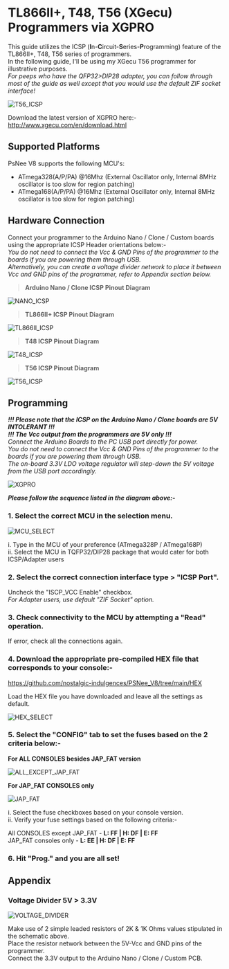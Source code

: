 # TL866II+, T48, T56 (XGecu) Programmers via XGPRO

This guide utilizes the ICSP (**I**n-**C**ircuit-**S**eries-**P**rogramming) feature of the TL866II+, T48, T56 series of programmers.  
In the following guide, I'll be using my XGecu T56 programmer for illustrative purposes.  
_For peeps who have the QFP32>DIP28 adapter, you can follow through most of the guide as well except that you would use the default ZIF socket interface!_

![T56_ICSP](images/ICSP.png)  

Download the latest version of XGPRO here:-  
http://www.xgecu.com/en/download.html

## Supported Platforms
PsNee V8 supports the following MCU's:  
- ATmega328(A/P/PA) @16Mhz (External Oscillator only, Internal 8MHz oscillator is too slow for region patching)  
- ATmega168(A/P/PA) @16Mhz (External Oscillator only, Internal 8MHz oscillator is too slow for region patching)

## Hardware Connection  
Connect your programmer to the Arduino Nano / Clone / Custom boards using the appropriate ICSP Header orientations below:-  
_You do not need to connect the Vcc & GND Pins of the programmer to the boards if you are powering them through USB._  
_Alternatively, you can create a voltage divider network to place it between Vcc and GND pins of the programmer, refer to Appendix section below._

> **Arduino Nano / Clone ICSP Pinout Diagram**

![NANO_ICSP](images/NANO_ICSP.png)

> **TL866II+ ICSP Pinout Diagram**

![TL866II_ICSP](images/TL866II_ICSP.png)
  
> **T48 ICSP Pinout Diagram**

![T48_ICSP](images/T48_ICSP.png)

> **T56 ICSP Pinout Diagram**

![T56_ICSP](images/T56_ICSP.png)

## Programming

**_!!! Please note that the ICSP on the Arduino Nano / Clone boards are 5V INTOLERANT !!!_**  
**_!!! The Vcc output from the programmers are 5V only !!!_**  
_Connect the Arduino Boards to the PC USB port directly for power._  
_You do not need to connect the Vcc & GND Pins of the programmer to the boards if you are powering them through USB._  
_The on-board 3.3V LDO voltage regulator will step-down the 5V voltage from the USB port accordingly._   

![XGPRO](images/XGPRO0.png)

**_Please follow the sequence listed in the diagram above:-_**  

### 1. Select the correct MCU in the selection menu.
  
![MCU_SELECT](images/XGPRO1.png)

  i. Type in the MCU of your preference (ATmega328P / ATmega168P)  
  ii. Select the MCU in TQFP32/DIP28 package that would cater for both ICSP/Adapter users
  
### 2. Select the correct connection interface type > "ICSP Port".  
Uncheck the "ISCP_VCC Enable" checkbox.  
_For Adapter users, use default "ZIF Socket" option._  

### 3. Check connectivity to the MCU by attempting a "Read" operation.  
If error, check all the connections again.
  
### 4. Download the appropriate pre-compiled HEX file that corresponds to your console:-  
https://github.com/nostalgic-indulgences/PSNee_V8/tree/main/HEX
  
Load the HEX file you have downloaded and leave all the settings as default.
  
![HEX_SELECT](images/XGPRO2.png)

### 5. Select the "CONFIG" tab to set the fuses based on the 2 criteria below:-  
    
**For ALL CONSOLES besides JAP_FAT version**

![ALL_EXCEPT_JAP_FAT](images/XGPRO31.png)

**For JAP_FAT CONSOLES only**
  
![JAP_FAT](images/XGPRO32.png)
  
  i. Select the fuse checkboxes based on your console version.   
  ii. Verify your fuse settings based on the following criteria:-
    
  All CONSOLES except JAP_FAT - **L: FF | H: DF | E: FF**  
  JAP_FAT consoles only - **L: EE | H: DF | E: FF**
  
### 6. Hit "**Prog.**" and you are all set!
  
## **Appendix**
  
### **Voltage Divider 5V > 3.3V**
  
![VOLTAGE_DIVIDER](images/VD.png)

Make use of 2 simple leaded resistors of 2K & 1K Ohms values stipulated in the schematic above.  
Place the resistor network between the 5V-Vcc and GND pins of the programmer.  
Connect the 3.3V output to the Arduino Nano / Clone / Custom PCB.  
